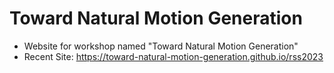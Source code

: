 # Toward Natural Motion Generation
- Website for workshop named "Toward Natural Motion Generation"
- Recent Site: https://toward-natural-motion-generation.github.io/rss2023
